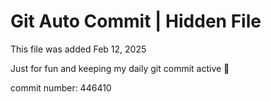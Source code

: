 # Git Auto Commit | Hidden File

This file was added Feb 12, 2025

Just for fun and keeping my daily git commit active 🤪

commit number: 446410
